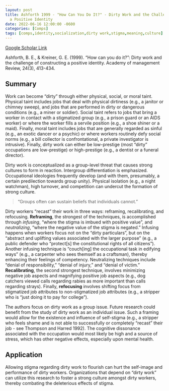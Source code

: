 ```yaml
---
layout: post
title: Ashforth 1999 - "How Can You Do It?" - Dirty Work and the Challenge of Constructing
  a Positive Identity
date: 2022-06-16 12:00:00 -0600
categories: [Comps]
tags: [comps,identity,socialization,dirty work,stigma,meaning,culture]
---
```

[Google Scholar Link](https://scholar.google.com/scholar?hl=en&as_sdt=0%2C45&q=%22How+Can+You+Do+It%3F%22+-+Dirty+Work+and+the+Challenge+of+Constructing+a+Positive+Identity&btnG=)

Ashforth, B. E., & Kreiner, G. E. (1999). “How can you do it?”: Dirty work and the challenge of constructing a positive identity. Academy of management Review, 24(3), 413-434.

## Summary
Work can become “dirty” through either physical, social, or moral taint.  Physical taint includes jobs that deal with physical dirtiness (e.g., a janitor or chimney sweep), and jobs that are performed in dirty or dangerous conditions (e.g., a miner or soldier).  Social taint refers to jobs that bring a worker in contact with a stigmatized group (e.g., a prison guard or an AIDS worker) or where the worker fills a servile position (e.g., a shoe shiner or a maid).  Finally, moral taint includes jobs that are generally regarded as sinful (e.g., an exotic dancer or a psychic) or where workers routinely defy social norms (e.g., a bill collector is confrontational, a private investigator is intrusive).  Finally, dirty work can either be low-prestige (most “dirty” occupations are low-prestige) or high-prestige (e.g., a dentist or a funeral director).

Dirty work is conceptualized as a group-level threat that causes strong cultures to form in reaction.  Intergroup differentiation is emphasized.  Occupational ideologies frequently develop (and with them, presumably, a certain predilection towards group unity).  Physical isolation (e.g., a night watchman), high turnover, and competition can undercut the formation of strong culture.

> “Groups often can sustain beliefs that individuals cannot.”

Dirty workers “recast” their work in three ways: reframing, recalibrating, and refocusing.  **Reframing**, the strongest of the techniques, is accomplished through _infusing_, “where the stigma is imbued with positive value”, and _neutralizing_, “where the negative value of the stigma is negated.”  Infusing happens when workers focus not on the “dirty particulars”, but on the “abstract and uplifting values associated with the larger purpose” (e.g., a public defender who “protect[s] the constitutional rights of all citizens”).  Another infusing technique is “couch[ing] the occupational task in edifying ways”  (e.g., a carpenter who sees themself as a craftsman), thereby enhancing their feelings of competency.  Neutralizing techniques include “denial of responsibility,” “denial of injury,” and “denial of victim.”  **Recalibrating**, the second strongest technique, involves minimizing negative job aspects and magnifying positive job aspects (e.g., dog catchers viewed calls regarding rabies as more important than calls regarding strays).  Finally, **refocusing** involves shifting focus from stigmatized job attributes to non-stigmatized job attributes (e.g., a stripper who is “just doing it to pay for college”).

The authors focus on dirty work as a group issue.  Future research could benefit from the study of dirty work as an individual issue.  Such a framing would allow for the existence and influence of self-stigma (e.g., a stripper who feels shame and is not able to successfully or completely “recast” their job - see Thompson and Harred 1992).  The cognitive dissonance associated with the occupation would most likely be high and a source of stress, which has other negative effects, especially upon mental health.

## Application
Allowing stigma regarding dirty work to flourish can hurt the self-image and performance of dirty workers.  Organizations that depend on “dirty work” can utilize this research to foster a strong culture amongst dirty workers, thereby combating the deleterious effects of stigma.